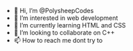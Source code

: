 - 👋 Hi, I’m @PolysheepCodes
- 👀 I’m interested in web development
- 🌱 I’m currently learning HTML and CSS
- 💞️ I’m looking to collaborate on C++
- 📫 How to reach me dont try to

<!---
PolysheepCodes/PolysheepCodes is a ✨ special ✨ repository because its `README.md` (this file) appears on your GitHub profile.
You can click the Preview link to take a look at your changes.
--->
